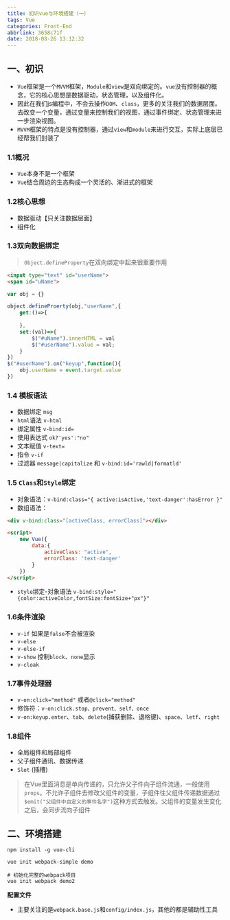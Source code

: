 ```yaml
---
title: 初识vue与环境搭建（一）
tags: Vue
categories: Front-End
abbrlink: 3658c71f
date: 2018-08-26 13:12:32
---
```



## 一、初识

- `Vue`框架是一个`MVVM`框架，`Module`和`view`是双向绑定的。`vue`没有控制器的概念，它的核心思想是数据驱动，状态管理，以及组件化。
- 因此在我们js编程中，不会去操作`DOM`、`class`，更多的关注我们的数据层面。去改变一个变量，通过变量来控制我们的视图，通过事件绑定、状态管理来进一步渲染视图。
- `MVVM`框架的特点是没有控制器，通过`view`和`module`来进行交互，实际上底层已经帮我们封装了

### 1.1概况

- `Vue`本身不是一个框架
- `Vue`结合周边的生态构成一个灵活的、渐进式的框架

### 1.2核心思想

- 数据驱动【只关注数据层面】
- 组件化

### 1.3双向数据绑定

> `Object.defineProperty`在双向绑定中起来很重要作用


```html
<input type="text" id="userName">
<span id="uName">
```

```javascript
var obj = {}

object.defineProerty(obj,"userName",{
    get:()=>{
        
    },
    set:(val)=>{
        $("#uName").innerHTML = val
        $("#userName").value = val;
    }
})
$("#userName").on("keyup",function(){
    obj.userName = event.target.value
})
```


### 1.4 模板语法


- 数据绑定 `msg`
- `html`语法 `v-html`
- 绑定属性 `v-bind:id=`
- 使用表达式 `ok?'yes':"no"`
- 文本赋值 `v-text=`
- 指令 `v-if`
- 过滤器 `message|capitalize` 和 `v-bind:id='rawld|formatld'`


### 1.5 `Class`和`Style`绑定

- 对象语法：`v-bind:class="{ active:isActive,'text-danger':hasError }"`
- 数组语法： 


```html
<div v-bind:class="[activeClass, errorClass]"></div>

<script>
    new Vue({
        data:{
            activeClass: "active",
            errorClass: 'text-danger'
        }   
    }) 
</script>
```

- `style`绑定-对象语法 `v-bind:style="{color:activeColor,fontSize:fontSize+"px"}"`

### 1.6条件渲染

- `v-if` 如果是`false`不会被渲染
- `v-else`
- `v-else-if`
- `v-show` 控制`block`、`none`显示
- `v-cloak`

### 1.7事件处理器

- `v-on:click="method"` 或者`@click="method"`
- 修饰符：`v-on:click.stop、prevent、self、once`
- `v-on:keyup.enter`、`tab`、`delete`(捕获删除、退格键)、`space`、`letf`、`right`

### 1.8组件

- 全局组件和局部组件
- 父子组件通讯、数据传递
- `Slot` (插槽)

> 在Vue里面消息是单向传递的，只允许父子件向子组件流通，一般使用`props`。不允许子组件去修改父组件的变量，子组件往父组件传递数据通过`$emit("父组件中自定义的事件名字")`这种方式去触发。父组件的变量发生变化之后，会同步流向子组件


## 二、环境搭建


```shell
npm install -g vue-cli

vue init webpack-simple demo

# 初始化完整的webpack项目
vue init webpack demo2 
```

**配置文件**

- 主要关注的是`webpack.base.js`和`config/index.js`，其他的都是辅助性工具

